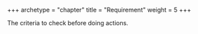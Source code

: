 +++
archetype = "chapter"
title = "Requirement"
weight = 5
+++

The criteria to check before doing actions.
